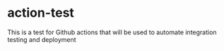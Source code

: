 # action-test
This is a test for Github actions
that will be used to automate integration testing
and deployment
